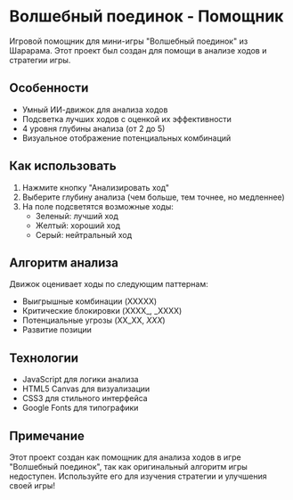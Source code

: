# Волшебный поединок - Помощник

Игровой помощник для мини-игры "Волшебный поединок" из Шарарама. Этот проект был создан для помощи в анализе ходов и стратегии игры.

## Особенности
- Умный ИИ-движок для анализа ходов
- Подсветка лучших ходов с оценкой их эффективности
- 4 уровня глубины анализа (от 2 до 5)
- Визуальное отображение потенциальных комбинаций

## Как использовать
1. Нажмите кнопку "Анализировать ход"
2. Выберите глубину анализа (чем больше, тем точнее, но медленнее)
3. На поле подсветятся возможные ходы:
   - Зеленый: лучший ход
   - Желтый: хороший ход
   - Серый: нейтральный ход

## Алгоритм анализа
Движок оценивает ходы по следующим паттернам:
- Выигрышные комбинации (XXXXX)
- Критические блокировки (XXXX_, _XXXX)
- Потенциальные угрозы (XX_XX, _XXX_)
- Развитие позиции

## Технологии
- JavaScript для логики анализа
- HTML5 Canvas для визуализации
- CSS3 для стильного интерфейса
- Google Fonts для типографики

## Примечание
Этот проект создан как помощник для анализа ходов в игре "Волшебный поединок", так как оригинальный алгоритм игры недоступен. Используйте его для изучения стратегии и улучшения своей игры!
